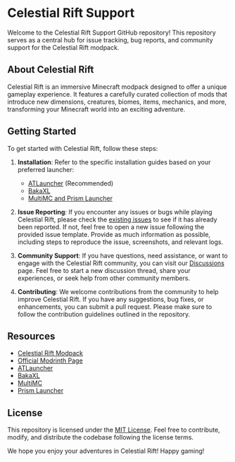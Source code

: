 # Celestial Rift Support

Welcome to the Celestial Rift Support GitHub repository! This repository serves as a central hub for issue tracking, bug reports, and community support for the Celestial Rift modpack.

## About Celestial Rift

Celestial Rift is an immersive Minecraft modpack designed to offer a unique gameplay experience. It features a carefully curated collection of mods that introduce new dimensions, creatures, biomes, items, mechanics, and more, transforming your Minecraft world into an exciting adventure.

## Getting Started

To get started with Celestial Rift, follow these steps:

1. **Installation**: Refer to the specific installation guides based on your preferred launcher:
   - [ATLauncher](https://docs.modrinth.com/docs/modpacks/playing_modpacks/#atlauncher) (Recommended)
   - [BakaXL](https://docs.modrinth.com/docs/modpacks/playing_modpacks/#bakaxl)
   - [MultiMC and Prism Launcher](https://docs.modrinth.com/docs/modpacks/playing_modpacks/#multimc-and-prism-launcher)

2. **Issue Reporting**: If you encounter any issues or bugs while playing Celestial Rift, please check the [existing issues](https://github.com/your-username/celestial-rift-support/issues) to see if it has already been reported. If not, feel free to open a new issue following the provided issue template. Provide as much information as possible, including steps to reproduce the issue, screenshots, and relevant logs.

3. **Community Support**: If you have questions, need assistance, or want to engage with the Celestial Rift community, you can visit our [Discussions](https://github.com/your-username/celestial-rift-support/discussions) page. Feel free to start a new discussion thread, share your experiences, or seek help from other community members.

4. **Contributing**: We welcome contributions from the community to help improve Celestial Rift. If you have any suggestions, bug fixes, or enhancements, you can submit a pull request. Please make sure to follow the contribution guidelines outlined in the repository.

## Resources

- [Celestial Rift Modpack](https://modrinth.com/modpack/celestial-rift)
- [Official Modrinth Page](https://modrinth.com/modpack/celestial-rift)
- [ATLauncher](https://atlauncher.com)
- [BakaXL](https://baka-xl.net)
- [MultiMC](https://multimc.org)
- [Prism Launcher](https://prism.modrinth.com)

## License

This repository is licensed under the [MIT License](LICENSE). Feel free to contribute, modify, and distribute the codebase following the license terms.

We hope you enjoy your adventures in Celestial Rift! Happy gaming!

[//]: # (Note: Replace "your-username" in the URLs with your actual GitHub username.)
